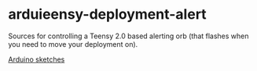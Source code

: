 arduieensy-deployment-alert
===========================

Sources for controlling a Teensy 2.0 based alerting orb (that flashes when you need to move your deployment on).

[Arduino sketches](https://github.com/joelittlejohn/arduieensy-extreme-feedback/tree/master/src/main/arduino)
